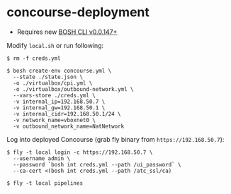 # concourse-deployment

- Requires new [BOSH CLI v0.0.147+](https://github.com/cloudfoundry/bosh-cli)

Modify `local.sh` or run following:

```
$ rm -f creds.yml

$ bosh create-env concourse.yml \
  --state ./state.json \
  -o ./virtualbox/cpi.yml \
  -o ./virtualbox/outbound-network.yml \
  --vars-store ./creds.yml \
  -v internal_ip=192.168.50.7 \
  -v internal_gw=192.168.50.1 \
  -v internal_cidr=192.168.50.1/24 \
  -v network_name=vboxnet0 \
  -v outbound_network_name=NatNetwork
```

Log into deployed Concourse (grab fly binary from `https://192.168.50.7`):

```
$ fly -t local login -c https://192.168.50.7 \
  --username admin \
  --password `bosh int creds.yml --path /ui_password` \
  --ca-cert <(bosh int creds.yml --path /atc_ssl/ca)

$ fly -t local pipelines
```
